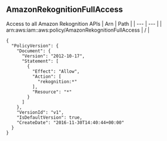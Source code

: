 
## AmazonRekognitionFullAccess
Access to all Amazon Rekognition APIs
| Arn | Path |
| --- | --- |
| arn:aws:iam::aws:policy/AmazonRekognitionFullAccess | / |
```
{
  "PolicyVersion": {
    "Document": {
      "Version": "2012-10-17",
      "Statement": [
        {
          "Effect": "Allow",
          "Action": [
            "rekognition:*"
          ],
          "Resource": "*"
        }
      ]
    },
    "VersionId": "v1",
    "IsDefaultVersion": true,
    "CreateDate": "2016-11-30T14:40:44+00:00"
  }
}
```
